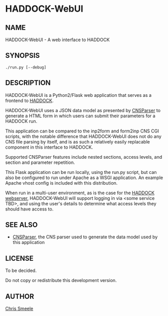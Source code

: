 HADDOCK-WebUI
=============

NAME
----

HADDOCK-WebUI - A web interface to HADDOCK

SYNOPSIS
--------

    ./run.py [--debug]

DESCRIPTION
-----------

HADDOCK-WebUI is a Python2/Flask web application that serves as a
frontend to [HADDOCK](http://www.nmr.chem.uu.nl/haddock/).

HADDOCK-WebUI uses a JSON data model as presented by
[CNSParser](https://github.com/cjsmeele/CNSParser) to generate a HTML
form in which users can submit their parameters for a HADDOCK run.

This application can be compared to the inp2form and form2inp CNS CGI
scripts, with the notable difference that HADDOCK-WebUI does not do any
CNS file parsing by itself, and is as such a relatively easily
replacable component in this interface to HADDOCK.

Supported CNSParser features include nested sections, access levels, and
section and parameter repetition.

This Flask application can be run locally, using the run.py script, but
can also be configured to run under Apache as a WSGI application. An
example Apache vhost config is included with this distribution.

When run in a multi-user environment, as is the case for the [HADDOCK
webserver](http://haddock.science.uu.nl/services/HADDOCK/),
HADDOCK-WebUI will support logging in via &lt;some service TBD&gt;, and
using the user's details to determine what access levels they should
have access to.

SEE ALSO
--------

- [CNSParser](https://github.com/cjsmeele/CNSParser), the CNS parser
  used to generate the data model used by this application

LICENSE
-------

To be decided.

Do not copy or redistribute this development version.

AUTHOR
------

[Chris Smeele](https://github.com/cjsmeele)
